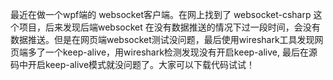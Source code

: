 最近在做一个wpf端的 websocket客户端。在网上找到了 websocket-csharp 这个项目，后来发现后端websocket 在没有数据推送的情况下过一段时间，会没有数据推送。但是在网页端websocket测试没问题，最后使用wireshark工具发现网页端多了一个keep-alive，用wireshark检测发现没有开启keep-alive, 最后在源码中开启keep-alive模式就没问题了。大家可以下载代码试试！
